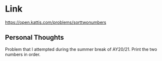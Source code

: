 # Link

https://open.kattis.com/problems/sorttwonumbers

## Personal Thoughts

Problem that I attempted during the summer break of AY20/21. Print the two numbers in order.

